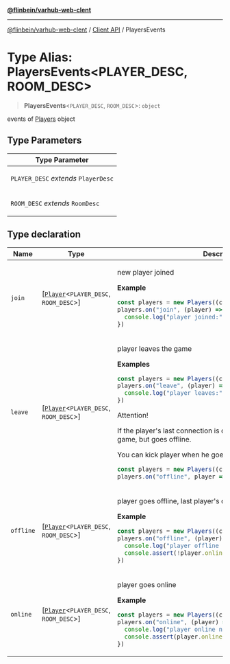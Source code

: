 [**@flinbein/varhub-web-clent**](../../README.md)

***

[@flinbein/varhub-web-clent](../../README.md) / [Client API](../README.md) / PlayersEvents

# Type Alias: PlayersEvents\<PLAYER_DESC, ROOM_DESC\>

> **PlayersEvents**\<`PLAYER_DESC`, `ROOM_DESC`\>: `object`

events of [Players](../classes/Players.md) object

## Type Parameters

<table>
<thead>
<tr>
<th>Type Parameter</th>
</tr>
</thead>
<tbody>
<tr>
<td>

`PLAYER_DESC` *extends* `PlayerDesc`

</td>
</tr>
<tr>
<td>

`ROOM_DESC` *extends* `RoomDesc`

</td>
</tr>
</tbody>
</table>

## Type declaration

<table>
<thead>
<tr>
<th>Name</th>
<th>Type</th>
<th>Description</th>
</tr>
</thead>
<tbody>
<tr>
<td>

`join`

</td>
<td>

[[`Player`](../classes/Player.md)\<`PLAYER_DESC`, `ROOM_DESC`\>]

</td>
<td>

new player joined

**Example**

```typescript
const players = new Players((con, name) => String(name));
players.on("join", (player) => {
  console.log("player joined:", player.name);
})
```

</td>
</tr>
<tr>
<td>

`leave`

</td>
<td>

[[`Player`](../classes/Player.md)\<`PLAYER_DESC`, `ROOM_DESC`\>]

</td>
<td>

player leaves the game

**Examples**

```typescript
const players = new Players((con, name) => String(name));
players.on("leave", (player) => {
  console.log("player leaves:", player.name);
})
```

Attention!

If the player's last connection is closed, he does not leave the game, but goes offline.

You can kick player when he goes offline

```typescript
const players = new Players((con, name) => String(name));
players.on("offline", player => player.kick("disconnected"))
```

</td>
</tr>
<tr>
<td>

`offline`

</td>
<td>

[[`Player`](../classes/Player.md)\<`PLAYER_DESC`, `ROOM_DESC`\>]

</td>
<td>

player goes offline, last player's connection is closed.

**Example**

```typescript
const players = new Players((con, name) => String(name));
players.on("offline", (player) => {
  console.log("player offline now!", player.name);
  console.assert(!player.online);
})
```

</td>
</tr>
<tr>
<td>

`online`

</td>
<td>

[[`Player`](../classes/Player.md)\<`PLAYER_DESC`, `ROOM_DESC`\>]

</td>
<td>

player goes online

**Example**

```typescript
const players = new Players((con, name) => String(name));
players.on("online", (player) => {
  console.log("player online now!", player.name);
  console.assert(player.online);
})
```

</td>
</tr>
</tbody>
</table>
